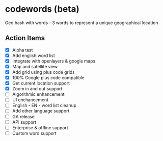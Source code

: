 # codewords (beta)
Geo hash with words - 3 words to represent a unique geographical location


## Action Items

- [x] Alpha test
- [x] Add english word list
- [x] Integrate with openlayers & google maps
- [x] Map and satellite view
- [x] Add grid using plus code grids
- [x] 100% Google plus code compatible
- [x] Get current location support
- [x] Zoom in and out support
- [ ] Algorithmic enhancement
- [ ] UI enchancement
- [ ] English - EN - word list cleanup
- [ ] Add other language support
- [ ] GA release
- [ ] API support
- [ ] Enterprise & offline support
- [ ] Custom word support
